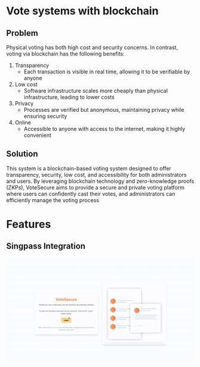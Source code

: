 # Vote systems with blockchain

## Problem

Physical voting has both high cost and security concerns.
In contrast, voting via blockchain has the following benefits:

1. Transparency
   - Each transaction is visible in real time, allowing it to be verifiable by anyone
2. Low cost
   - Software infrastructure scales more cheaply than physical infrastructure, leading to lower costs
3. Privacy
   - Processes are verified but anonymous, maintaining privacy while ensuring security
4. Online
   - Accessible to anyone with access to the internet, making it highly convenient

## Solution

This system is a blockchain-based voting system designed to offer transparency, security, low cost, and accessibility for both administrators and users. By leveraging blockchain technology and zero-knowledge proofs (ZKPs), VoteSecure aims to provide a secure and private voting platform where users can confidently cast their votes, and administrators can efficiently manage the voting process

# Features

## Singpass Integration

![Singpass Example](./documentation/images/singpass-example.gif)
